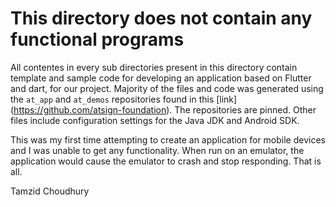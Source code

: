 # This directory does not contain any functional programs

All contentes in every sub directories present in this directory contain template and sample code for developing an application based on Flutter and dart, for our project. Majority of the files and code was generated using the `at_app` and `at_demos` repositories found in this [link] (https://github.com/atsign-foundation). The repositories are pinned. Other files include configuration settings for the Java JDK and Android SDK.

This was my first time attempting to create an application for mobile devices and I was unable to get any functionality. When run on an emulator, the application would cause the emulator to crash and stop responding. That is all.

Tamzid Choudhury
